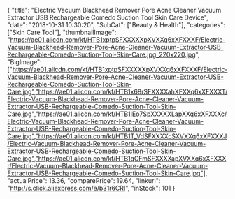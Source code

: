 {
	"title": "Electric Vacuum Blackhead Remover Pore Acne Cleaner Vacuum Extractor USB Rechargeable Comedo Suction Tool Skin Care Device",
	"date": "2018-10-31 10:30:20",
	"SubCat": ["Beauty & Health"],
	"categories": ["Skin Care Tool"],
	"thumbnailImage": "https://ae01.alicdn.com/kf/HTB1xptpSFXXXXXpXVXXq6xXFXXXF/Electric-Vacuum-Blackhead-Remover-Pore-Acne-Cleaner-Vacuum-Extractor-USB-Rechargeable-Comedo-Suction-Tool-Skin-Care.jpg_220x220.jpg",
	"BigImage": ["https://ae01.alicdn.com/kf/HTB1xptpSFXXXXXpXVXXq6xXFXXXF/Electric-Vacuum-Blackhead-Remover-Pore-Acne-Cleaner-Vacuum-Extractor-USB-Rechargeable-Comedo-Suction-Tool-Skin-Care.jpg","https://ae01.alicdn.com/kf/HTB1x68rSFXXXXahXFXXq6xXFXXXT/Electric-Vacuum-Blackhead-Remover-Pore-Acne-Cleaner-Vacuum-Extractor-USB-Rechargeable-Comedo-Suction-Tool-Skin-Care.jpg","https://ae01.alicdn.com/kf/HTB1IEo7SpXXXXXLapXXq6xXFXXXc/Electric-Vacuum-Blackhead-Remover-Pore-Acne-Cleaner-Vacuum-Extractor-USB-Rechargeable-Comedo-Suction-Tool-Skin-Care.jpg","https://ae01.alicdn.com/kf/HTB1T_VdSFXXXXcSXVXXq6xXFXXXJ/Electric-Vacuum-Blackhead-Remover-Pore-Acne-Cleaner-Vacuum-Extractor-USB-Rechargeable-Comedo-Suction-Tool-Skin-Care.jpg","https://ae01.alicdn.com/kf/HTB1qCFmSFXXXXapXVXXq6xXFXXXr/Electric-Vacuum-Blackhead-Remover-Pore-Acne-Cleaner-Vacuum-Extractor-USB-Rechargeable-Comedo-Suction-Tool-Skin-Care.jpg"],
	"actualPrice": 13.36,
	"comparePrice": 19.64,
	"linkurl": "http://s.click.aliexpress.com/e/b31r6CRI",
	"inStock": 101
}
